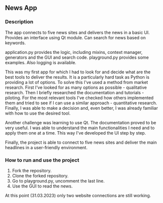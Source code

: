 ## News App

### Description

The app connects to five news sites and delivers the news in a basic UI. Provides an interface using Qt module. Can search for news based on keywords.

application.py provides the logic, including mixins, context manager, generators and the GUI and search code. playground.py provides some examples. Also logging is available.

This was my first app for which I had to look for and decide what are the best tools to deliver the results. It is a particularly hard task as Python is providing a lot of options. To solve this I've used a method from market research. First I've looked for as many options as possible - qualitative research. Then I briefly researched the documentation and tutorials - piloting. For the most relevant tools I've checked how others implemented them and tried to see if I can use a similar approach - quantitative research. Finally, I was able to make a decision and, even better, I was already familiar with how to use the desired tool.

Another challenge was learning to use Qt. The documentation proved to be very useful. I was able to understand the main functionalities I need and to apply them one at a time. This way I've developed the UI step by step.

Finally, the project is able to connect to five news sites and deliver the main headlines in a user-friendly environment. 

### How to run and use the project

1. Fork the repository.
2. Clone the forked repository.
3. Go to playground.py, uncomment the last line.
4. Use the GUI to read the news.

At this point (31.03.2023) only two website connections are still working.
